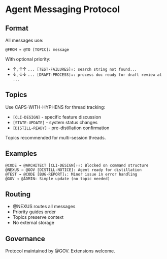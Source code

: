 # Agent Messaging Protocol

## Format

All messages use:
```
@FROM → @TO [TOPIC]: message
```
With optional priority:
  - ↑, ↑↑ `... [TEST-FAILURES]↑: search string not found...`
  - ↓, ↓↓ `... [DRAFT-PROCESS]↓: process doc ready for draft review at ...`

## Topics

Use CAPS-WITH-HYPHENS for thread tracking:
- `[CLI-DESIGN]` - specific feature discussion
- `[STATE-UPDATE]` - system status changes
- `[DISTILL-READY]` - pre-distillation confirmation

Topics recommended for multi-session threads.

## Examples

```
@CODE → @ARCHITECT [CLI-DESIGN]↑↑: Blocked on command structure
@NEXUS → @GOV [DISTILL-NOTICE]: Agent ready for distillation
@TEST → @CODE [BUG-REPORT]↓: Minor issue in error handling
@GOV → @ADMIN: Simple update (no topic needed)
```

## Routing

- @NEXUS routes all messages
- Priority guides order
- Topics preserve context
- No external storage

## Governance

Protocol maintained by @GOV. Extensions welcome.